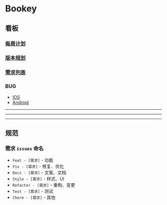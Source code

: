 # Bookey

## 看板

### [每周计划](https://github.com/bookey-dev/bookey.requirement/projects/6)

### [版本规划](https://github.com/bookey-dev/bookey.requirement/projects/1)

### [需求列表](https://github.com/bookey-dev/bookey.requirement/projects/5)

### BUG

- [IOS](https://github.com/bookey-dev/bookey.bug/projects/1)
- [Android](https://github.com/bookey-dev/bookey.bug/projects/2)

---
---
---


## 规范

### 需求 `issues` 命名

- `Feat - [需求]` - 功能
- `Fix - [需求]` - 修复、优化
- `Docs - [需求]` - 文案、文档
- `Style - [需求]` - 样式、UI
- `Refactor - [需求]` - 重构、变更
- `Test - [需求]` - 测试
- `Chore - [需求]` - 其他


